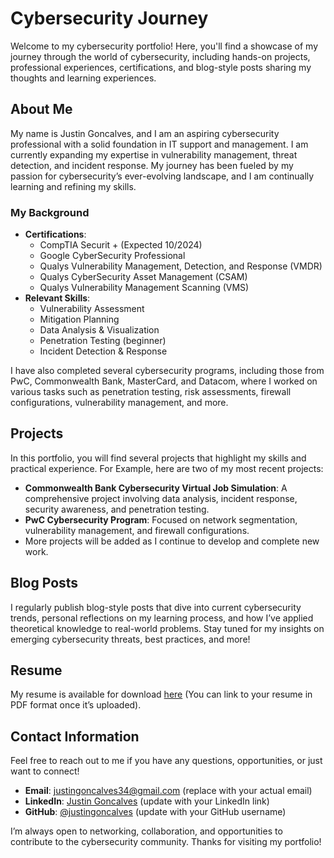 # Cybersecurity Journey

Welcome to my cybersecurity portfolio! Here, you'll find a showcase of my journey through the world of cybersecurity, including hands-on projects, professional experiences, certifications, and blog-style posts sharing my thoughts and learning experiences.

## About Me
My name is Justin Goncalves, and I am an aspiring cybersecurity professional with a solid foundation in IT support and management. I am currently expanding my expertise in vulnerability management, threat detection, and incident response. My journey has been fueled by my passion for cybersecurity’s ever-evolving landscape, and I am continually learning and refining my skills.

### My Background
- **Certifications**:
   - CompTIA Securit + (Expected 10/2024)
   - Google CyberSecurity Professional
   - Qualys Vulnerability Management, Detection, and Response (VMDR)
   - Qualys CyberSecurity Asset Management (CSAM)
   - Qualys Vulnerability Management Scanning (VMS)
- **Relevant Skills**:
   - Vulnerability Assessment
   - Mitigation Planning
   - Data Analysis & Visualization
   - Penetration Testing (beginner)
   - Incident Detection & Response

I have also completed several cybersecurity programs, including those from PwC, Commonwealth Bank, MasterCard, and Datacom, where I worked on various tasks such as penetration testing, risk assessments, firewall configurations, vulnerability management, and more.

## Projects
In this portfolio, you will find several projects that highlight my skills and practical experience. For Example, here are two of my most recent projects:
- **Commonwealth Bank Cybersecurity Virtual Job Simulation**: A comprehensive project involving data analysis, incident response, security awareness, and penetration testing.
- **PwC Cybersecurity Program**: Focused on network segmentation, vulnerability management, and firewall configurations.
- More projects will be added as I continue to develop and complete new work.

## Blog Posts
I regularly publish blog-style posts that dive into current cybersecurity trends, personal reflections on my learning process, and how I’ve applied theoretical knowledge to real-world problems. Stay tuned for my insights on emerging cybersecurity threats, best practices, and more!

## Resume
My resume is available for download [here](#) (You can link to your resume in PDF format once it’s uploaded).

## Contact Information
Feel free to reach out to me if you have any questions, opportunities, or just want to connect!

- **Email**: justingoncalves34@gmail.com (replace with your actual email)
- **LinkedIn**: [Justin Goncalves](https://www.linkedin.com/in/justingoncalves/) (update with your LinkedIn link)
- **GitHub**: [@justingoncalves](https://github.com/justingoncalves) (update with your GitHub username)

I’m always open to networking, collaboration, and opportunities to contribute to the cybersecurity community. Thanks for visiting my portfolio!

